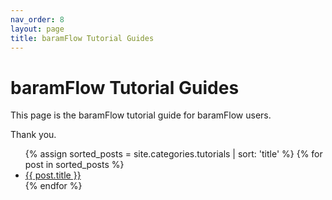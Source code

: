 ```yaml
---
nav_order: 8
layout: page
title: baramFlow Tutorial Guides
---
```


# baramFlow Tutorial Guides

This page is the baramFlow tutorial guide for baramFlow users.<br>

Thank you.<br>

<ul>
  {% assign sorted_posts = site.categories.tutorials | sort: 'title' %}
  {% for post in sorted_posts %}
    <li><a href="{{ site.baseurl }}{{ post.url }}">{{ post.title }}</a></li>
  {% endfor %}
</ul>
